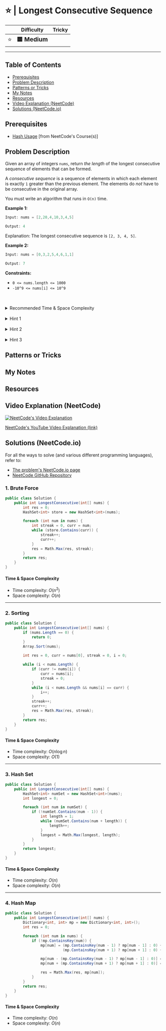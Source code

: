 # ⭐ | Longest Consecutive Sequence

|   | Difficulty | Tricky |
|---|------------|--------|
| <big>⭐<big> | <big>**🟨 Medium**</big> | <big></big> |


---

## Table of Contents

- [Prerequisites](#prerequisites)
- [Problem Description](#problem-description)
- [Patterns or Tricks](#patterns-or-tricks)
- [My Notes](#my-notes)
- [Resources](#resources)
- [Video Explanation (NeetCode)](#video-explanation-neetcode)
- [Solutions (NeetCode.io)](#solutions-neetcodeio)
    


## Prerequisites
- [Hash Usage](https://neetcode.io/courses/dsa-for-beginners/26) [from NeetCode's Course(s)]


## Problem Description
Given an array of integers `nums`, return *the length* of the longest consecutive sequence of elements that can be formed.

A *consecutive sequence* is a sequence of elements in which each element is exactly `1` greater than the previous element. The elements do *not* have to be consecutive in the original array.

You must write an algorithm that runs in `O(n)` time.

**Example 1:**

```java
Input: nums = [2,20,4,10,3,4,5]

Output: 4
```

Explanation: The longest consecutive sequence is `[2, 3, 4, 5]`.

**Example 2:**

```java
Input: nums = [0,3,2,5,4,6,1,1]

Output: 7
```

**Constraints:**
* `0 <= nums.length <= 1000`
* `-10^9 <= nums[i] <= 10^9`

<br>
<br>
<details class="hint-accordion">  
    <summary>Recommended Time & Space Complexity</summary>
    <p>
    You should aim for a solution as good or better than <code>O(n)</code> time and <code>O(n)</code> space, where <code>n</code> is the size of the input array.
    </p>
</details>

<br>
<details class="hint-accordion">  
    <summary>Hint 1</summary>
    <p>
    A brute force solution would be to consider every element from the array as the start of the sequence and count the length of the sequence formed with that starting element. This would be an <code>O(n^2)</code> solution. Can you think of a better way?
    </p>
</details>

<br>
<details class="hint-accordion">  
    <summary>Hint 2</summary>
    <p>
    Is there any way to identify the start of a sequence? For example, in <code>[1, 2, 3, 10, 11, 12]</code>, only <code>1</code> and <code>10</code> are the beginning of a sequence. Instead of trying to form a sequence for every number, we should only consider numbers like <code>1</code> and <code>10</code>.
    </p>
</details>

<br>
<details class="hint-accordion">  
    <summary>Hint 3</summary>
    <p>
    We can consider a number <code>num</code> as the start of a sequence if and only if <code>num - 1</code> does not exist in the given array. We iterate through the array and only start building the sequence if it is the start of a sequence. This avoids repeated work. We can use a hash set for <code>O(1)</code> lookups by converting the array to a hash set.
    </p>
</details>

## Patterns or Tricks
<!-- This section is for any patterns or tricks noticed/spotted when solving the question which we can use as an indication of using the same approach(es) used here when facing another problems somewhat like this. -->

## My Notes


## Resources


## Video Explanation (NeetCode)
[![NeetCode's Video Explanation](https://img.youtube.com/vi/P6RZZMu_maU/0.jpg)](https://www.youtube.com/watch?v=P6RZZMu_maU)

[NeetCode's YouTube Video Explanation (link)](https://www.youtube.com/watch?v=P6RZZMu_maU)


## Solutions (NeetCode.io)
For all the ways to solve (and various different programming languages), refer to:
- [The problem's NeetCode.io page](https://neetcode.io/problems/longest-consecutive-sequence)
- [NeetCode GitHub Repository](https://github.com/neetcode-gh/leetcode)

### 1. Brute Force






```csharp
public class Solution {
    public int LongestConsecutive(int[] nums) {
        int res = 0;
        HashSet<int> store = new HashSet<int>(nums);

        foreach (int num in nums) {
            int streak = 0, curr = num;
            while (store.Contains(curr)) {
                streak++;
                curr++;
            }
            res = Math.Max(res, streak);
        }
        return res;
    }
}
```




#### Time & Space Complexity

* Time complexity: $O(n ^ 2)$
* Space complexity: $O(n)$

---

### 2. Sorting






```csharp
public class Solution {
    public int LongestConsecutive(int[] nums) {
        if (nums.Length == 0) {
            return 0;
        }
        Array.Sort(nums);
        
        int res = 0, curr = nums[0], streak = 0, i = 0;

        while (i < nums.Length) {
            if (curr != nums[i]) {
                curr = nums[i];
                streak = 0;
            }
            while (i < nums.Length && nums[i] == curr) {
                i++;
            }
            streak++;
            curr++;
            res = Math.Max(res, streak);
        }
        return res;
    }
}
```




#### Time & Space Complexity

* Time complexity: $O(n \log n)$
* Space complexity: $O(1)$

---

### 3. Hash Set






```csharp
public class Solution {
    public int LongestConsecutive(int[] nums) {
        HashSet<int> numSet = new HashSet<int>(nums);
        int longest = 0;

        foreach (int num in numSet) {
            if (!numSet.Contains(num - 1)) {
                int length = 1;
                while (numSet.Contains(num + length)) {
                    length++;
                }
                longest = Math.Max(longest, length);
            }
        }
        return longest;       
    }
}
```




#### Time & Space Complexity

* Time complexity: $O(n)$
* Space complexity: $O(n)$

---

### 4. Hash Map






```csharp
public class Solution {
    public int LongestConsecutive(int[] nums) {
        Dictionary<int, int> mp = new Dictionary<int, int>();
        int res = 0;

        foreach (int num in nums) {
            if (!mp.ContainsKey(num)) {
                mp[num] = (mp.ContainsKey(num - 1) ? mp[num - 1] : 0) + 
                          (mp.ContainsKey(num + 1) ? mp[num + 1] : 0) + 1;

                mp[num - (mp.ContainsKey(num - 1) ? mp[num - 1] : 0)] = mp[num];
                mp[num + (mp.ContainsKey(num + 1) ? mp[num + 1] : 0)] = mp[num];

                res = Math.Max(res, mp[num]);
            }
        }
        return res;
    }
}
```




#### Time & Space Complexity

* Time complexity: $O(n)$
* Space complexity: $O(n)$

